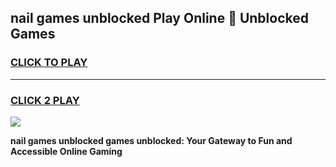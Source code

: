 
## nail games unblocked Play Online 👋 Unblocked Games
<h3>
<a href="https://premium.freeplayer.one?title=nail_games_unblocked&ref=19F">CLICK TO PLAY</a></h3>
<hr>

<h3>
<a href="https://premium.freeplayer.one?title=nail_games_unblocked&ref=19F">CLICK 2 PLAY</a>
  
</h3>

<a href="https://premium.freeplayer.one?title=nail_games_unblocked&ref=19F"><img src="https://clearcache.store/games.png"></a>


**nail games unblocked games unblocked: Your Gateway to Fun and Accessible Online Gaming**
